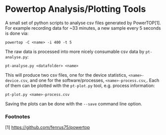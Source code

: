 Powertop Analysis/Plotting Tools
================================

A small set of python scripts to analyse csv files generated by
PowerTOP[1]. For example recording data for ~33 minutes, a new
sample every 5 seconds is done via:

    powertop -C <name> -i 400 -t 5

The raw data is processed into more nicely consumable csv data
by `pt-analyse.py`:

    pt-analyse.py <datafolder> <name>

This will produce two csv files, one for the device statistics,
`<name>-device.csv`, and one for the software/processes,
`<name>-process.csv`,. Each of them can be plotted with the
`pt-plot.py` tool, e.g. process information:

    pt-plot.py <name>-process.csv

Saving the plots can be done with the `--save` command line option.


### Footnotes
[1] https://github.com/fenrus75/powertop
